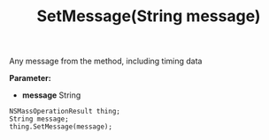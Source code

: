 ﻿---
uid: crmscript_ref_NSMassOperationResult_SetMessage
title: SetMessage(String message)
intellisense: NSMassOperationResult.SetMessage
keywords: NSMassOperationResult, GetMessage
so.topic: reference
---

Any message from the method, including timing data

**Parameter:** 
 - **message** String

```crmscript
NSMassOperationResult thing;
String message;
thing.SetMessage(message);
```

